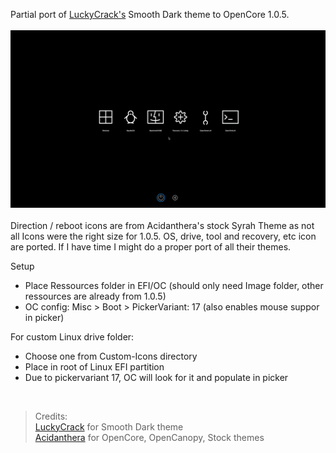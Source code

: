 Partial port of [LuckyCrack's](https://github.com/LuckyCrack/OpenCore-Themes) Smooth Dark theme to OpenCore 1.0.5.<br><br>![image](Screen_SmoothDark.png)
<br><br>
Direction / reboot icons are from Acidanthera's stock Syrah Theme as not all Icons were the right size for 1.0.5.
OS, drive, tool and recovery, etc icon are ported.
If I have time I might do a proper port of all their themes.

Setup
- Place Ressources folder in EFI/OC (should only need Image folder, other ressources are already from 1.0.5)
- OC config: Misc > Boot > PickerVariant: 17 (also enables mouse suppor in picker)
  
For custom Linux drive folder: 
- Choose one from Custom-Icons directory
- Place in root of Linux EFI partition
- Due to pickervariant 17, OC will look for it and populate in picker


<br>

> Credits:
<br> [LuckyCrack](https://github.com/LuckyCrack/) for Smooth Dark theme
<br> [Acidanthera](https://github.com/acidanthera) for OpenCore, OpenCanopy, Stock themes

